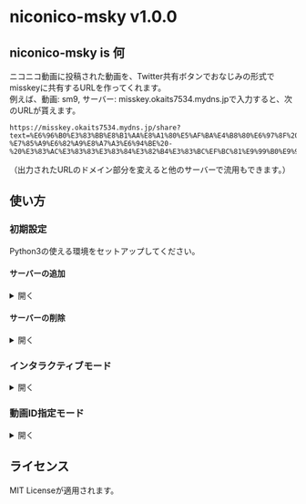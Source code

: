 # niconico-msky v1.0.0

## niconico-msky is 何
ニコニコ動画に投稿された動画を、Twitter共有ボタンでおなじみの形式でmisskeyに共有するURLを作ってくれます。  
例えば、動画: sm9, サーバー: misskey.okaits7534.mydns.jpで入力すると、次のURLが貰えます。

```
https://misskey.okaits7534.mydns.jp/share?text=%E6%96%B0%E3%83%BB%E8%B1%AA%E8%A1%80%E5%AF%BA%E4%B8%80%E6%97%8F%20-%E7%85%A9%E6%82%A9%E8%A7%A3%E6%94%BE%20-%20%E3%83%AC%E3%83%83%E3%83%84%E3%82%B4%E3%83%BC%EF%BC%81%E9%99%B0%E9%99%BD%E5%B8%AB%0Ahttps%3A//www.nicovideo.jp/watch/sm9%3Fref%3Dmisskey%0A%0A%23sm9%0A%23%E3%83%8B%E3%82%B3%E3%83%8B%E3%82%B3%E5%8B%95%E7%94%BB
```
（出力されたURLのドメイン部分を変えると他のサーバーで流用もできます。）
## 使い方
### 初期設定
Python3の使える環境をセットアップしてください。
#### サーバーの追加
<details><summary>開く</summary>

1. 次のコマンドを実行
   ```bash
   python3 main.py -cu 自分のサーバーのURL
   ```
</details>

#### サーバーの削除
<details><summary>開く</summary>

1. 次のコマンドを実行する
   ```bash
   python3 main.py -du 削除するサーバーのURL
   ```
   または
   ```bash
   python3 main.py -d
   ```
   を実行して、対象のサーバーの番号を入力
</details>

### インタラクティブモード
<details><summary>開く</summary>

1. `python3 main.py -i`  
   (一時的に他のサーバーを指定したい場合、`python3 main.py -iu サーバーのURL`を実行してください。)
2. 複数サーバーが登録されていて、サーバーの指定がない場合:
   1. `Multiple servers found in your config file:`の後に登録されたサーバーの一覧が出てくるので、自分のサーバーの番号を確認
   2. `Which server do you want to use? > `にその番号を入力する
3. `videoid> `と聞かれたら、共有したい動画のIDを入れます
4. こんな感じに確認メッセージが出てくるので、Yを押します （例としてsm9を挙げます）
   ```
   videoid> sm9
   Video informations:
   	Title		: 新・豪血寺一族 -煩悩解放 - レッツゴー！陰陽師
   	URL		: https://www.nicovideo.jp/watch/sm9
   	Contributer	: 中の (4)
   Is it OK? (Y/n)> y
   ```
5. 結果の共有URLが出力されます
6. `Do you want to open it with your default browser? (Y/n)> `にYで答えると、自動的にブラウザでURLを開いてくれます
7. 他に共有したい動画があれば4に戻り、なければ`videoid> `に`exit`と答えることで終了します。
</details>

### 動画ID指定モード
<details><summary>開く</summary>

#### 登録されたサーバーが一つ、または登録された全てのサーバーを使う場合
1. `python3 main.py -v 動画ID`
2. 結果の共有URLが出力されます

#### 登録されたサーバーが２つ以上、または一時的に他のサーバーのURLを使う場合
1. `python3 main.py -v 動画ID -u サーバーのURL`
2. 結果の共有URLが出力されます

</details>

## ライセンス
MIT Licenseが適用されます。